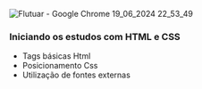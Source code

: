 ![Flutuar - Google Chrome 19_06_2024 22_53_49](https://github.com/Emanuel-Marinho/projectHtmlCss/assets/128088819/ff47066f-5463-4e1a-8dea-46e058c2e9f6)

<h3>Iniciando os estudos com HTML e CSS</h3>
<ul>
  <li>Tags básicas Html</li>
  <li>Posicionamento Css</li>
  <li>Utilização de fontes externas</li>
</ul>
